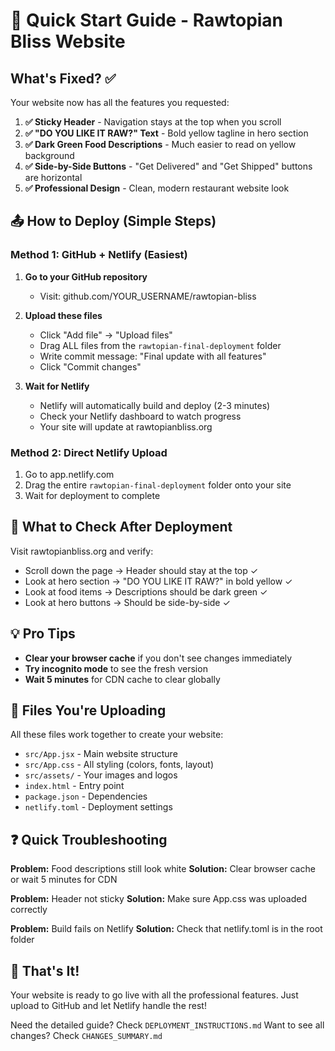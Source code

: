 # 🚀 Quick Start Guide - Rawtopian Bliss Website

## What's Fixed? ✅

Your website now has all the features you requested:

1. **✅ Sticky Header** - Navigation stays at the top when you scroll
2. **✅ "DO YOU LIKE IT RAW?" Text** - Bold yellow tagline in hero section
3. **✅ Dark Green Food Descriptions** - Much easier to read on yellow background
4. **✅ Side-by-Side Buttons** - "Get Delivered" and "Get Shipped" buttons are horizontal
5. **✅ Professional Design** - Clean, modern restaurant website look

## 📤 How to Deploy (Simple Steps)

### Method 1: GitHub + Netlify (Easiest)

1. **Go to your GitHub repository**
   - Visit: github.com/YOUR_USERNAME/rawtopian-bliss

2. **Upload these files**
   - Click "Add file" → "Upload files"
   - Drag ALL files from the `rawtopian-final-deployment` folder
   - Write commit message: "Final update with all features"
   - Click "Commit changes"

3. **Wait for Netlify**
   - Netlify will automatically build and deploy (2-3 minutes)
   - Check your Netlify dashboard to watch progress
   - Your site will update at rawtopianbliss.org

### Method 2: Direct Netlify Upload

1. Go to app.netlify.com
2. Drag the entire `rawtopian-final-deployment` folder onto your site
3. Wait for deployment to complete

## 🎯 What to Check After Deployment

Visit rawtopianbliss.org and verify:

- Scroll down the page → Header should stay at the top ✓
- Look at hero section → "DO YOU LIKE IT RAW?" in bold yellow ✓
- Look at food items → Descriptions should be dark green ✓
- Look at hero buttons → Should be side-by-side ✓

## 💡 Pro Tips

- **Clear your browser cache** if you don't see changes immediately
- **Try incognito mode** to see the fresh version
- **Wait 5 minutes** for CDN cache to clear globally

## 📁 Files You're Uploading

All these files work together to create your website:

- `src/App.jsx` - Main website structure
- `src/App.css` - All styling (colors, fonts, layout)
- `src/assets/` - Your images and logos
- `index.html` - Entry point
- `package.json` - Dependencies
- `netlify.toml` - Deployment settings

## ❓ Quick Troubleshooting

**Problem:** Food descriptions still look white
**Solution:** Clear browser cache or wait 5 minutes for CDN

**Problem:** Header not sticky
**Solution:** Make sure App.css was uploaded correctly

**Problem:** Build fails on Netlify
**Solution:** Check that netlify.toml is in the root folder

## 🎉 That's It!

Your website is ready to go live with all the professional features. Just upload to GitHub and let Netlify handle the rest!

Need the detailed guide? Check `DEPLOYMENT_INSTRUCTIONS.md`
Want to see all changes? Check `CHANGES_SUMMARY.md`

